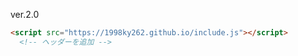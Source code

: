 ver.2.0
~~~html
<script src="https://1998ky262.github.io/include.js"></script>
  <!-- ヘッダーを追加 -->
~~~
